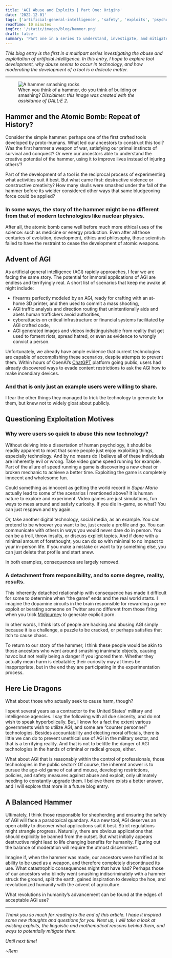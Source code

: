 ```yaml
---
title: 'AGI Abuse and Exploits | Part One: Origins'
date: '2022-12-01'
tags: ['artificial-general-intelligence', 'safety', 'exploits', 'psychology']
readTime: 10 minutes
imgSrc: '/static/images/blog/hammer.png'
draft: false
summary: 'Part one in a series to understand, investigate, and mitigate abuse of artificial general intelligence.'
---
```


_This blog entry is the first in a multipart series investigating the abuse and exploitation of artificial intelligence. In this entry, I hope to explore tool development, why abuse seems to occur in technology, and how moderating the development of a tool is a delicate matter._

___

<figure>
   <img src="/static/images/blog/hammer.png"
        alt="A hammer smashing rocks" />
   <figcaption>When you think of a hammer, do you think of building or smashing? <i>Disclaimer: this image was created with the assistance of DALL·E 2.</i></figcaption>
</figure>

## Hammer and the Atomic Bomb: Repeat of History?

Consider the simple hammer: perhaps one of the first crafted tools developed by proto-humans. What led our ancestors to construct this tool? Was the first hammer a weapon of war, satisfying our primal instincts of survival and conquest? Or were our ancestors able to understand the creative potential of the hammer, using it to improve lives instead of injuring others’?

Part of the development of a tool is the reciprocal process of experimenting what activities suit it best. But what came first: destructive violence or constructive creativity? How many skulls were smashed under the fall of the hammer before its wielder considered other ways that same bludgeoning force could be applied?

### In some ways, the story of the hammer might be no different from that of modern technologies like nuclear physics.

After all, the atomic bomb came well before much more ethical uses of the science: such as medicine or energy production. Even after all those centuries of evolution, development, ethics and philosophy, those scientists failed to have the restraint to cease the development of atomic weapons.

## Advent of AGI

As artificial general intelligence (AGI) rapidly approaches, I fear we are facing the same story. The potential for immoral applications of AGI are endless and terrifyingly real. A short list of scenarios that keep me awake at night include:

- firearms perfectly modeled by an AGI, ready for crafting with an at-home 3D printer, and then used to commit a mass shooting,
- AGI traffic analysis and direction routing that unintentionally aids and abets human traffickers avoid authorities,
- cyberattacks on critical infrastructure or financial systems facilitated by AGI crafted code,
- AGI generated images and videos indistinguishable from reality that get used to foment riots, spread hatred, or even as evidence to wrongly convict a person.

Unfortunately, we already have ample evidence that current technologies are capable of accomplishing these scenarios, despite attempts to prevent them. Within hours of OpenAI’s [ChatGPT](https://openai.com/blog/chatgpt/) platform going public, users had already discovered ways to evade content restrictions to ask the AGI how to make incendiary devices.

### And that is only just an example users were willing to share.

I fear the other things they managed to trick the technology to generate for them, but knew not to widely gloat about publicly.

## Questioning Exploitation Motives

### Why were users so quick to abuse this new technology?

Without delving into a dissertation of human psychology, it should be readily apparent to most that some people just enjoy exploiting things, especially technology. And by no means do I believe all of these individuals are inherently evil or wrong. Take video game speed running for example. Part of the allure of speed running a game is discovering a new cheat or broken mechanic to achieve a better time. Exploiting the game is completely innocent and wholesome fun.

Could something as innocent as getting the world record in _Super Mario_ actually lead to some of the scenarios I mentioned above? It is human nature to explore and experiment. Video games are just simulations, fun ways to mess around and satisfy curiosity. If you die in-game, so what? You can just respawn and try again.

Or, take another digital technology, social media, as an example. You can pretend to be whoever you want to be, just create a profile and go. You can communicate with others in ways you would never dare do in person. You can be a troll, throw insults, or discuss explicit topics. And if done with a minimal amount of forethought, you can do so with minimal to no impact to your in-person life. If you make a mistake or want to try something else, you can just delete that profile and start anew.

In both examples, consequences are largely removed.

### A detachment from responsibility, and to some degree, reality, results.

This inherently detached relationship with consequence has made it difficult for some to determine when “the game” ends and the real world starts. I imagine the dopamine circuits in the brain responsible for rewarding a game exploit or berating someone on Twitter are no different from those firing when you trick [Midjourney](https://midjourney.com/home/?callbackUrl=%2Fapp%2F) to generate explicit porn.

In other words, I think lots of people are hacking and abusing AGI simply because it is a challenge, a puzzle to be cracked, or perhaps satisfies that itch to cause chaos. 

To return to our story of the hammer, I think these people would be akin to those ancestors who went around smashing inanimate objects, causing havoc but not really being a danger if you ignored them. Whether they actually mean harm is debatable; their curiosity may at times be inappropriate, but in the end they are participating in the experimentation process.

## Here Lie Dragons

What about those who actually seek to cause harm, though?

I spent several years as a contractor to the United States' military and intelligence agencies. I say the following with all due sincerity, and do not wish to speak hyperbolically. But, I know for a fact the extent various governments wish to utilize AGI, and some are “counter personnel” technologies. Besides accountability and electing moral officials, there is little we can do to prevent unethical use of AGI in the military sector, and that is a terrifying reality. And that is not to belittle the danger of AGI technologies in the hands of criminal or radical groups, either.

What about AGI that is reasonably within the control of professionals, those technologies in the public sector? Of course, the inherent answer is to pursue the age-old game of cat and mouse, developing restrictions, policies, and safety measures against abuse and exploit, only ultimately needing to constantly upgrade them. I believe there exists a better answer, and I will explore that more in a future blog entry.

## A Balanced Hammer

Ultimately, I think those responsible for shepherding and ensuring the safety of AGI will face a paradoxical quandary. As a new tool, AGI deserves an open ability to discover what applications suit it best. Strict regulations might strangle progress. Naturally, there are obvious applications that should explicitly be banned from the outset. But what initially appears destructive might lead to life changing benefits for humanity. Figuring out the balance of moderation will require the utmost discernment.

Imagine if, when the hammer was made, our ancestors were horrified at its ability to be used as a weapon, and therefore completely discontinued its use. What catastrophic consequences might that have had? Perhaps those of our ancestors who blindly went smashing indiscriminately with a hammer struck the ground, split the earth, gained inspiration to develop the hoe, and revolutionized humanity with the advent of agriculture.

What revolutions in humanity’s advancement can be found at the edges of acceptable AGI use?

___

_Thank you so much for reading to the end of this article. I hope it inspired some new thoughts and questions for you. Next up, I will take a look at existing exploits, the linguistic and mathematical reasons behind them, and ways to potentially mitigate them._

_Until next time!_

_~Rem_
